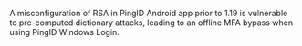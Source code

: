 A misconfiguration of RSA in PingID Android app prior to 1.19 is vulnerable to pre-computed dictionary attacks, leading to an offline MFA bypass when using PingID Windows Login.